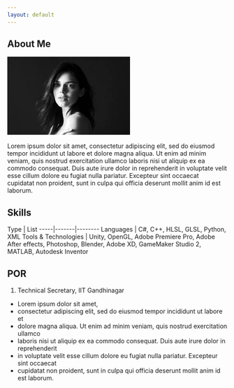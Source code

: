 ```yaml
---
layout: default
---
```


## About Me

<img class="profile-picture" src="KendallJ.jpg">

Lorem ipsum dolor sit amet, consectetur adipiscing elit, sed do eiusmod tempor incididunt ut labore et dolore magna aliqua. Ut enim ad minim veniam, quis nostrud exercitation ullamco laboris nisi ut aliquip ex ea commodo consequat. Duis aute irure dolor in reprehenderit in voluptate velit esse cillum dolore eu fugiat nulla pariatur. Excepteur sint occaecat cupidatat non proident, sunt in culpa qui officia deserunt mollit anim id est laborum.
## Skills

Type | List
-----|-------|--------
Languages | C#, C++, HLSL, GLSL, Python, XML
Tools & Technologies | Unity, OpenGL, Adobe Premiere Pro, Adobe After effects, Photoshop, Blender, Adobe XD, GameMaker Studio 2, MATLAB, Autodesk Inventor
 
## POR
 1. Technical Secretary, IIT Gandhinagar
  * Lorem ipsum dolor sit amet, 
  * consectetur adipiscing elit, sed do eiusmod tempor incididunt ut labore et 
  * dolore magna aliqua. Ut enim ad minim veniam, quis nostrud exercitation ullamco 
  * laboris nisi ut aliquip ex ea commodo consequat. Duis aute irure dolor in reprehenderit 
  * in voluptate velit esse cillum dolore eu fugiat nulla pariatur. Excepteur sint occaecat 
  * cupidatat non proident, sunt in culpa qui officia deserunt mollit anim id est laborum.




